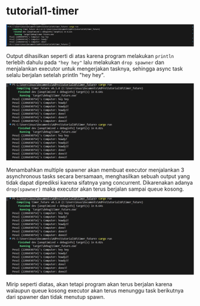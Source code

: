 # tutorial1-timer


![alt text](<img/hey hey.png>)

Output dihasilkan seperti di atas karena program melakukan `println` terlebih dahulu pada `"hey hey"` lalu melakukan `drop spawner` dan menjalankan executor untuk mengerjakan tasknya, sehingga async task selalu berjalan setelah println "hey hey".

![alt text](<img/multiple with drop(spawner).png>)

Menambahkan multiple spawner akan membuat executor menjalankan 3 asynchronous tasks secara bersamaan, menghasilkan sebuah output yang tidak dapat diprediksi karena sifatnya yang concurrent. Dikarenakan adanya `drop(spawner)` maka executor akan terus berjalan sampai queue kosong.

![alt text](<img/multiple with drop(spawner).png>)

Mirip seperti diatas, akan tetapi program akan terus berjalan karena walaupun queue kosong executor akan terus menunggu task berikutnya dari spawner dan tidak menutup spawn.